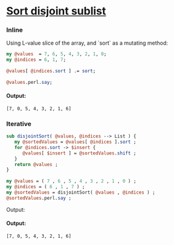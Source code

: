 [1]: https://rosettacode.org/wiki/Sort_disjoint_sublist

# [Sort disjoint sublist][1]

### Inline



Using L-value slice of the array, and \`sort\` as a mutating method:

```perl
my @values  = 7, 6, 5, 4, 3, 2, 1, 0;
my @indices = 6, 1, 7;
 
@values[ @indices.sort ] .= sort;
 
@values.perl.say;
```

#### Output:
```
[7, 0, 5, 4, 3, 2, 1, 6]
```


### Iterative

```perl
sub disjointSort( @values, @indices --> List ) {
   my @sortedValues = @values[ @indices ].sort ;
   for @indices.sort -> $insert {
      @values[ $insert ] = @sortedValues.shift ;
   }
   return @values ;
}
 
my @values = ( 7 , 6 , 5 , 4 , 3 , 2 , 1 , 0 ) ;
my @indices = ( 6 , 1 , 7 ) ;
my @sortedValues = disjointSort( @values , @indices ) ;
@sortedValues.perl.say ;
```


Output:


#### Output:
```
[7, 0, 5, 4, 3, 2, 1, 6]
```